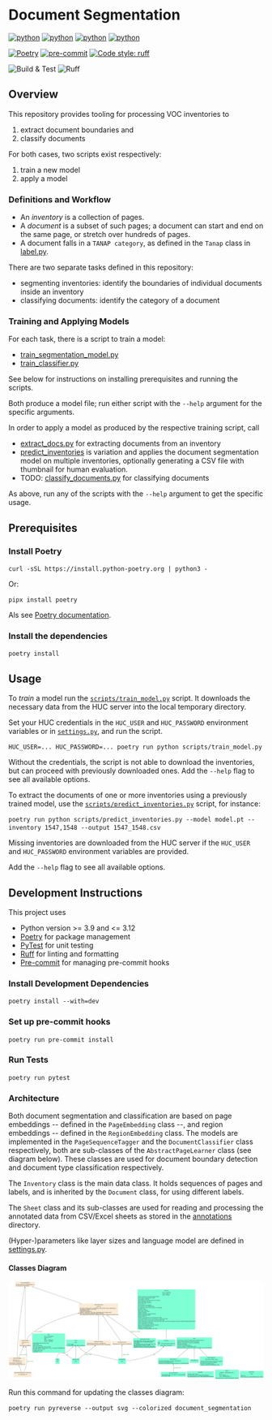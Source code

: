 # Document Segmentation

[![python](https://img.shields.io/badge/Python-3.9-3776AB.svg?style=flat&logo=python&logoColor=white)](https://www.python.org)
[![python](https://img.shields.io/badge/Python-3.10-3776AB.svg?style=flat&logo=python&logoColor=white)](https://www.python.org)
[![python](https://img.shields.io/badge/Python-3.11-3776AB.svg?style=flat&logo=python&logoColor=white)](https://www.python.org)
[![python](https://img.shields.io/badge/Python-3.12-3776AB.svg?style=flat&logo=python&logoColor=white)](https://www.python.org)

[![Poetry](https://img.shields.io/endpoint?url=https://python-poetry.org/badge/v0.json)](https://python-poetry.org/)
[![pre-commit](https://img.shields.io/badge/pre--commit-enabled-brightgreen?logo=pre-commit&logoColor=white)](https://github.com/pre-commit/pre-commit)
[![Code style: ruff](https://img.shields.io/badge/code%20style-ruff-000000.svg)](https://github.com/astral-sh/ruff)

![Build & Test](https://github.com/LAHTeR/document_segmentation/actions/workflows/build-test.yaml/badge.svg?branch=feature/badges)
![Ruff](https://github.com/LAHTeR/document_segmentation/actions/workflows/ruff.yaml/badge.svg?branch=feature/badges)

## Overview

This repository provides tooling for processing VOC inventories to

1. extract document boundaries and
1. classify documents

For both cases, two scripts exist respectively:

1. train a new model
2. apply a model

### Definitions and Workflow

- An _inventory_ is a collection of pages.
- A _document_ is a subset of such pages; a document can start and end on the same page, or stretch over hundreds of pages.
- A document falls in a `TANAP category`, as defined in the `Tanap` class in [label.py](document_segmentation/pagexml/datamodel/label.py).

There are two separate tasks defined in this repository:

- segmenting inventories: identify the boundaries of individual documents inside an inventory
- classifying documents: identify the category of a document

### Training and Applying Models

For each task, there is a script to train a model:

- [train_segmentation_model.py](scripts/train_segmentation_model.py)
- [train_classifier.py](scripts/train_classifier.py)

See below for instructions on installing prerequisites and running the scripts.

Both produce a model file; run either script with the `--help` argument for the specific arguments.

In order to apply a model as produced by the respective training script, call

- [extract_docs.py](scripts/extract_docs.py) for extracting documents from an inventory
- [predict_inventories](scripts/predict_inventories.py) is variation and applies the document segmentation model on multiple inventories, optionally generating a CSV file with thumbnail for human evaluation.
- TODO: [classify_documents.py](scripts/classify_documents.py) for classifying documents

As above, run any of the scripts with the `--help` argument to get the specific usage.

## Prerequisites

### Install Poetry

```console
curl -sSL https://install.python-poetry.org | python3 -
```

Or:

```console
pipx install poetry
```

Als see [Poetry documentation](https://python-poetry.org/docs/#installation).

### Install the dependencies

```console
poetry install
```

## Usage

To _train_ a model run the [`scripts/train_model.py`](scripts/train_segmentation_model.py) script.
It downloads the necessary data from the HUC server into the local temporary directory.

Set your HUC credentials in the `HUC_USER` and `HUC_PASSWORD` environment variables or in [`settings.py`](document_segmentation/settings.py), and run the script.

```console
HUC_USER=... HUC_PASSWORD=... poetry run python scripts/train_model.py
```

Without the credentials, the script is not able to download the inventories, but can proceed with previously downloaded ones.
Add the `--help` flag to see all available options.

To extract the documents of one or more inventories using a previously trained model, use the [`scripts/predict_inventories.py`](scripts/predict_inventories.py) script, for instance:

```console
poetry run python scripts/predict_inventories.py --model model.pt --inventory 1547,1548 --output 1547_1548.csv
```

Missing inventories are downloaded from the HUC server if the `HUC_USER` and `HUC_PASSWORD` environment variables are provided.

Add the `--help` flag to see all available options.

## Development Instructions

This project uses

- Python version >= 3.9 and <= 3.12
- [Poetry](https://python-poetry.org/) for package management
- [PyTest](https://docs.pytest.org) for unit testing
- [Ruff](https://github.com/astral-sh/ruff) for linting and formatting
- [Pre-commit](https://pre-commit.com/) for managing pre-commit hooks

### Install Development Dependencies

```console
poetry install --with=dev
```

### Set up pre-commit hooks

```console
poetry run pre-commit install
```

### Run Tests

```console
poetry run pytest
```

### Architecture

Both document segmentation and classification are based on page embeddings -- defined in the `PageEmbedding` class --, and region embeddings -- defined in the `RegionEmbedding` class.
The models are implemented in the `PageSequenceTagger` and the `DocumentClassifier` class respectively, both are sub-classes of the `AbstractPageLearner` class (see diagram below).
These classes are used for document boundary detection and document type classification respectively.

The `Inventory` class is the main data class.
It holds sequences of pages and labels, and is inherited by the `Document` class, for using different labels.

The `Sheet` class and its sub-classes are used for reading and processing the annotated data from CSV/Excel sheets as stored in the [annotations](document_segmentation/data/annotations/) directory.

(Hyper-)parameters like layer sizes and language model are defined in [settings.py](document_segmentation/settings.py).

#### Classes Diagram

![classes](classes.svg)

Run this command for updating the classes diagram:

```console
poetry run pyreverse --output svg --colorized document_segmentation
```
